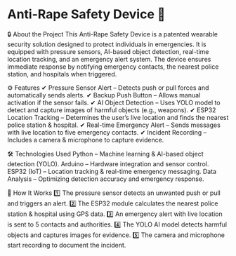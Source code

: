 # Anti-Rape Safety Device 🚨

🔒 About the Project
This Anti-Rape Safety Device is a patented wearable security solution designed to protect individuals in emergencies. It is equipped with pressure sensors, AI-based object detection, real-time location tracking, and an emergency alert system. The device ensures immediate response by notifying emergency contacts, the nearest police station, and hospitals when triggered.

⚙️ Features
✔ Pressure Sensor Alert – Detects push or pull forces and automatically sends alerts.
✔ Backup Push Button – Allows manual activation if the sensor fails.
✔ AI Object Detection – Uses YOLO model to detect and capture images of harmful objects (e.g., weapons).
✔ ESP32 Location Tracking – Determines the user’s live location and finds the nearest police station & hospital.
✔ Real-time Emergency Alert – Sends messages with live location to five emergency contacts.
✔ Incident Recording – Includes a camera & microphone to capture evidence.

🛠️ Technologies Used
Python – Machine learning & AI-based object detection (YOLO).
Arduino – Hardware integration and sensor control.
ESP32 (IoT) – Location tracking & real-time emergency messaging.
Data Analysis – Optimizing detection accuracy and emergency response.

📜 How It Works
1️⃣ The pressure sensor detects an unwanted push or pull and triggers an alert.
2️⃣ The ESP32 module calculates the nearest police station & hospital using GPS data.
3️⃣ An emergency alert with live location is sent to 5 contacts and authorities.
4️⃣ The YOLO AI model detects harmful objects and captures images for evidence.
5️⃣ The camera and microphone start recording to document the incident.
